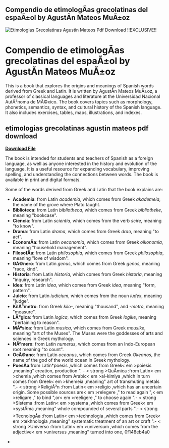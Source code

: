 ## Compendio de etimologÃ­as grecolatinas del espaÃ±ol by AgustÃ­n Mateos MuÃ±oz

 
![Etimologias Grecolatinas Agustin Mateos Pdf Download !!EXCLUSIVE!!](https://i1.sndcdn.com/artworks-qzrzzq7lLcYGOgGM-r8Gbbg-t240x240.jpg)

 
# Compendio de etimologÃ­as grecolatinas del espaÃ±ol by AgustÃ­n Mateos MuÃ±oz
 
This is a book that explores the origins and meanings of Spanish words derived from Greek and Latin. It is written by AgustÃ­n Mateos MuÃ±oz, a professor of classical languages and literature at the Universidad Nacional AutÃ³noma de MÃ©xico. The book covers topics such as morphology, phonetics, semantics, syntax, and cultural history of the Spanish language. It also includes exercises, tables, maps, illustrations, and indexes.
 
## etimologias grecolatinas agustin mateos pdf download


[**Download File**](https://www.google.com/url?q=https%3A%2F%2Ftinurll.com%2F2tLqMG&sa=D&sntz=1&usg=AOvVaw3cmURmpG9lTnD4N1H54wUs)

 
The book is intended for students and teachers of Spanish as a foreign language, as well as anyone interested in the history and evolution of the language. It is a useful resource for expanding vocabulary, improving spelling, and understanding the connections between words. The book is available in print and digital formats.

Some of the words derived from Greek and Latin that the book explains are:
 
- **Academia**: from Latin *academia*, which comes from Greek *akademeia*, the name of the grove where Plato taught.
- **Biblioteca**: from Latin *bibliotheca*, which comes from Greek *bibliotheke*, meaning "bookcase".
- **Ciencia**: from Latin *scientia*, which comes from the verb *scire*, meaning "to know".
- **Drama**: from Latin *drama*, which comes from Greek *drao*, meaning "to act".
- **EconomÃ­a**: from Latin *oeconomia*, which comes from Greek *oikonomia*, meaning "household management".
- **FilosofÃ­a**: from Latin *philosophia*, which comes from Greek *philosophia*, meaning "love of wisdom".
- **GÃ©nero**: from Latin *genus*, which comes from Greek *genos*, meaning "race, kind".
- **Historia**: from Latin *historia*, which comes from Greek *historia*, meaning "inquiry, research".
- **Idea**: from Latin *idea*, which comes from Greek *idea*, meaning "form, pattern".
- **Juicio**: from Latin *iudicium*, which comes from the noun *iudex*, meaning "judge".
- **KilÃ³metro**: from Greek *kilo-*, meaning "thousand", and *-metro*, meaning "measure".
- **LÃ³gica**: from Latin *logica*, which comes from Greek *logike*, meaning "pertaining to reason".
- **MÃºsica**: from Latin *musica*, which comes from Greek *mousike*, meaning "art of the Muses". The Muses were the goddesses of arts and sciences in Greek mythology.
- **NÃºmero**: from Latin *numerus*, which comes from an Indo-European root meaning "to count".
- **OcÃ©ano**: from Latin *oceanus*, which comes from Greek *Okeanos*, the name of the god of the world ocean in Greek mythology.
- **PoesÃ­a**:from Latin*poesis ,which comes from Greek< em >poiesis ,meaning" creation, production ". - < strong >QuÃ­mica :from Latin< em >chemia ,which comes from Arabic< em >al-kimiya ,which in turn comes from Greek< em >khemeia ,meaning" art of transmuting metals ".- < strong >ReligiÃ³n :from Latin< em >religio ,which has an uncertain origin. Some possible sources are< em >relegere ," to read again ",< em >religare ," to bind ",or< em >reeligere ," to choose again ".- < strong >Sistema :from Latin< em >systema ,which comes from Greek< em >systÄma ,meaning" whole compounded of several parts ".- < strong >TecnologÃ­a :from Latin< em >technologia ,which comes from Greek< em >tekhnologia ,meaning" systematic treatment of an art or craft ".- < strong >Universo :from Latin< em >universum ,which comes from the adjective< em >universus ,meaning" turned into one, 0f148eb4a0

*
